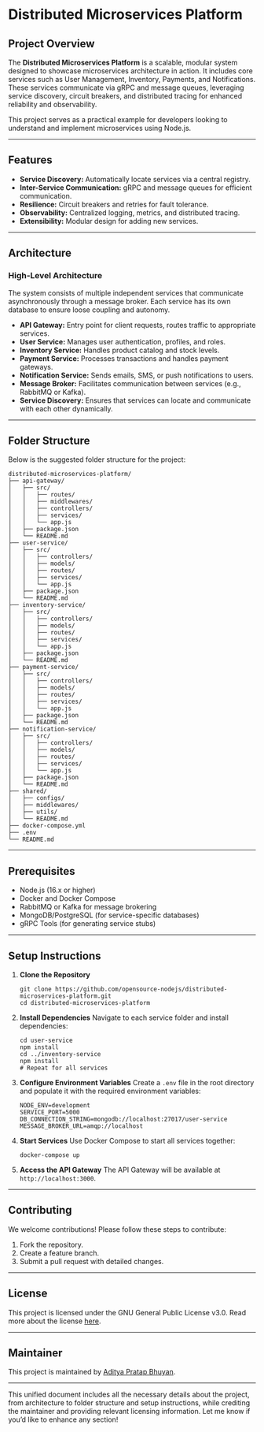 

# Distributed Microservices Platform

## Project Overview
The **Distributed Microservices Platform** is a scalable, modular system designed to showcase microservices architecture in action. It includes core services such as User Management, Inventory, Payments, and Notifications. These services communicate via gRPC and message queues, leveraging service discovery, circuit breakers, and distributed tracing for enhanced reliability and observability.

This project serves as a practical example for developers looking to understand and implement microservices using Node.js.

---

## Features
- **Service Discovery:** Automatically locate services via a central registry.
- **Inter-Service Communication:** gRPC and message queues for efficient communication.
- **Resilience:** Circuit breakers and retries for fault tolerance.
- **Observability:** Centralized logging, metrics, and distributed tracing.
- **Extensibility:** Modular design for adding new services.

---

## Architecture
### High-Level Architecture
The system consists of multiple independent services that communicate asynchronously through a message broker. Each service has its own database to ensure loose coupling and autonomy.

- **API Gateway:** Entry point for client requests, routes traffic to appropriate services.
- **User Service:** Manages user authentication, profiles, and roles.
- **Inventory Service:** Handles product catalog and stock levels.
- **Payment Service:** Processes transactions and handles payment gateways.
- **Notification Service:** Sends emails, SMS, or push notifications to users.
- **Message Broker:** Facilitates communication between services (e.g., RabbitMQ or Kafka).
- **Service Discovery:** Ensures that services can locate and communicate with each other dynamically.

---

## Folder Structure
Below is the suggested folder structure for the project:

```
distributed-microservices-platform/
├── api-gateway/
│   ├── src/
│   │   ├── routes/
│   │   ├── middlewares/
│   │   ├── controllers/
│   │   ├── services/
│   │   └── app.js
│   ├── package.json
│   └── README.md
├── user-service/
│   ├── src/
│   │   ├── controllers/
│   │   ├── models/
│   │   ├── routes/
│   │   ├── services/
│   │   └── app.js
│   ├── package.json
│   └── README.md
├── inventory-service/
│   ├── src/
│   │   ├── controllers/
│   │   ├── models/
│   │   ├── routes/
│   │   ├── services/
│   │   └── app.js
│   ├── package.json
│   └── README.md
├── payment-service/
│   ├── src/
│   │   ├── controllers/
│   │   ├── models/
│   │   ├── routes/
│   │   ├── services/
│   │   └── app.js
│   ├── package.json
│   └── README.md
├── notification-service/
│   ├── src/
│   │   ├── controllers/
│   │   ├── models/
│   │   ├── routes/
│   │   ├── services/
│   │   └── app.js
│   ├── package.json
│   └── README.md
├── shared/
│   ├── configs/
│   ├── middlewares/
│   ├── utils/
│   └── README.md
├── docker-compose.yml
├── .env
└── README.md
```

---

## Prerequisites
- Node.js (16.x or higher)
- Docker and Docker Compose
- RabbitMQ or Kafka for message brokering
- MongoDB/PostgreSQL (for service-specific databases)
- gRPC Tools (for generating service stubs)

---

## Setup Instructions

1. **Clone the Repository**
   ```
   git clone https://github.com/opensource-nodejs/distributed-microservices-platform.git
   cd distributed-microservices-platform
   ```

2. **Install Dependencies**
   Navigate to each service folder and install dependencies:
   ```
   cd user-service
   npm install
   cd ../inventory-service
   npm install
   # Repeat for all services
   ```

3. **Configure Environment Variables**
   Create a `.env` file in the root directory and populate it with the required environment variables:
   ```
   NODE_ENV=development
   SERVICE_PORT=5000
   DB_CONNECTION_STRING=mongodb://localhost:27017/user-service
   MESSAGE_BROKER_URL=amqp://localhost
   ```

4. **Start Services**
   Use Docker Compose to start all services together:
   ```
   docker-compose up
   ```

5. **Access the API Gateway**
   The API Gateway will be available at `http://localhost:3000`.

---

## Contributing
We welcome contributions! Please follow these steps to contribute:
1. Fork the repository.
2. Create a feature branch.
3. Submit a pull request with detailed changes.

---

## License
This project is licensed under the GNU General Public License v3.0. Read more about the license [here](https://www.gnu.org/licenses/gpl-3.0.html).

---

## Maintainer
This project is maintained by [Aditya Pratap Bhuyan](https://linkedin.com/in/adityabhuyan).

--- 

This unified document includes all the necessary details about the project, from architecture to folder structure and setup instructions, while crediting the maintainer and providing relevant licensing information. Let me know if you’d like to enhance any section!

